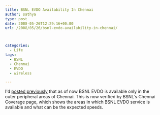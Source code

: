 ```yaml
---
title: BSNL EVDO Availability In Chennai
author: sathya
type: post
date: 2008-05-26T12:29:16+00:00
url: /2008/05/26/bsnl-evdo-availability-in-chennai/



categories:
  - Life
tags:
  - BSNL
  - Chennai
  - EVDO
  - wireless

---
```



I'd [posted previously](https://sathyabh.at/2008/04/19/bsnl-evdo-to-be-available-in-chennai-only-in-outer-peripheral-areas/) that as of now BSNL EVDO is available only in the outer peripheral areas of Chennai. This is now verified by BSNL's Chennai Coverage page, which shows the areas in which BSNL EVDO service is available and what can be the expected speeds.


